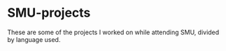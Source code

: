# SMU-projects
These are some of the projects I worked on while attending SMU, divided by language used.
